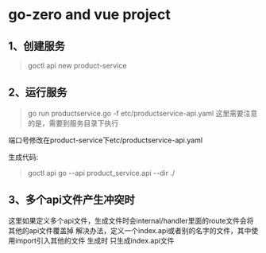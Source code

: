# go-zero and vue project

## 1、创建服务

> goctl api new product-service

## 2、运行服务

> go run productservice.go -f etc/productservice-api.yaml
这里需要注意的是，需要到服务目录下执行

端口号修改在product-service下etc/productservice-api.yaml

生成代码:
> goctl api go --api product_service.api --dir ./

## 3、多个api文件产生冲突时

这里如果定义多个api文件，生成文件时会internal/handler里面的route文件会将其他的api文件覆盖掉
解决办法，定义一个index.api或者别的名字的文件，其中使用import引入其他的文件
生成时 只生成index.api文件
